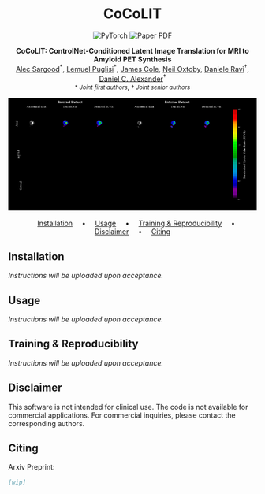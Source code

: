 <div align="center">

# CoCoLIT

<a><img src='https://img.shields.io/badge/PyTorch-%23EE4C2C.svg?style=for-the-badge&logo=PyTorch&logoColor=white' alt='PyTorch'></a>
<a><img src='https://img.shields.io/badge/Paper-PDF-green?style=for-the-badge&logo=adobeacrobatreader&logoWidth=20&logoColor=white&labelColor=66cc00&color=94DD15' alt='Paper PDF'></a>
<p>
<strong>CoCoLIT: ControlNet-Conditioned Latent Image Translation for MRI to Amyloid PET Synthesis</strong><br>
<a href="https://scholar.google.com/citations?user=9kuYeWcAAAAJ&hl=it&oi=ao">Alec Sargood</a><sup>*</sup>, 
<a href="https://lemuelpuglisi.github.io/">Lemuel Puglisi</a><sup>*</sup>, 
<a href="https://profiles.ucl.ac.uk/32379-james-cole">James Cole</a>, 
<a href="https://neiloxtoby.com/science/">Neil Oxtoby</a>, 
<a href="https://daniravi.wixsite.com/researchblog">Daniele Ravì</a><sup>†</sup>, 
<a href="https://profiles.ucl.ac.uk/3589-daniel-alexander">Daniel C. Alexander</a><sup>†</sup><br>
<small>* <i>Joint first authors</i></small>,
<small>† <i>Joint senior authors</i></small>
</p>


</div>

![](docs/assets/preview.gif)

<div align="center">
  <a href="#installation" style="margin: 0 15px;">Installation</a> •
  <a href="#usage" style="margin: 0 15px;">Usage</a> •
  <a href="#training--reproducibility" style="margin: 0 15px;">Training & Reproducibility</a> •
  <a href="#disclaimer" style="margin: 0 15px;">Disclaimer</a> •
  <a href="#citing" style="margin: 0 15px;">Citing</a>
</div>

## Installation

*Instructions will be uploaded upon acceptance.*

## Usage

*Instructions will be uploaded upon acceptance.*

## Training & Reproducibility

*Instructions will be uploaded upon acceptance.*

## Disclaimer

This software is not intended for clinical use. The code is not available for commercial applications. For commercial inquiries, please contact the corresponding authors.

## Citing

Arxiv Preprint:

```bib
[wip]
```
